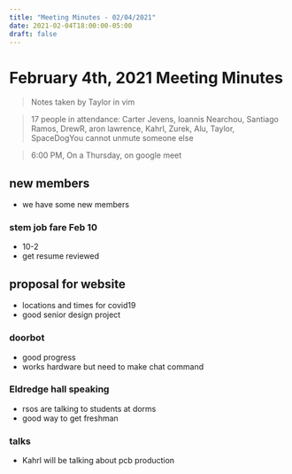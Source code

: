```yaml
---
title: "Meeting Minutes - 02/04/2021"
date: 2021-02-04T18:00:00-05:00
draft: false
---
```


# February 4th, 2021 Meeting Minutes
> Notes taken by Taylor in vim

> 17 people in attendance: Carter Jevens, Ioannis Nearchou, Santiago Ramos, DrewR, aron lawrence, Kahrl, Zurek, Alu, Taylor, SpaceDogYou cannot unmute someone else

> 6:00 PM, On a Thursday, on google meet

## new members
* we have some new members

### stem job fare Feb 10
* 10-2
* get resume reviewed

## proposal for website
* locations and times for covid19
* good senior design project

### doorbot
* good progress
* works hardware but need to make chat command

### Eldredge hall speaking
* rsos are talking to students at dorms
* good way to get freshman

### talks
* Kahrl will be talking about pcb production



